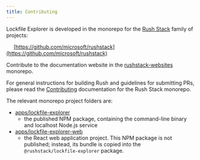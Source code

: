 ```yaml
---
title: Contributing
---
```


Lockfile Explorer is developed in the monorepo for the [Rush Stack](@rushstack/) family of projects:

&nbsp;&nbsp;&nbsp;&nbsp; [https://github.com/microsoft/rushstack](https://github.com/microsoft/rushstack)

Contribute to the documentation website in the
[rushstack-websites](https://github.com/microsoft/rushstack-websites/blob/main/websites/lfx.rushstack.io/) monorepo.

For general instructions for building Rush and guidelines for submitting PRs, please read the
[Contributing](@rushstack/pages/contributing/get_started/) documentation for the Rush Stack
monorepo.

The relevant monorepo project folders are:

- [apps/lockfile-explorer](https://github.com/microsoft/rushstack/tree/main/apps/lockfile-explorer)
  - the published NPM package, containing the command-line binary and localhost Node.js service
- [apps/lockfile-explorer-web](https://github.com/microsoft/rushstack/tree/main/apps/lockfile-explorer-web)
  - the React web application project. This NPM package is not published; instead, its bundle is copied
    into the `@rushstack/lockfile-explorer` package.
